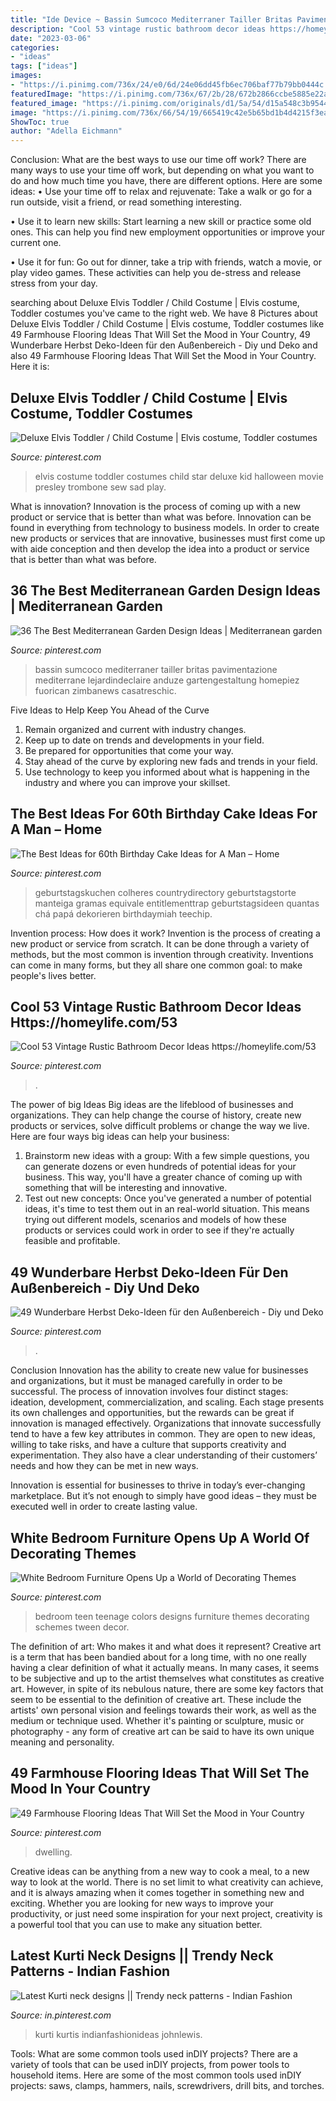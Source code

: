 ```yaml
---
title: "Ide Device ~ Bassin Sumcoco Mediterraner Tailler Britas Pavimentazione Mediterrane Lejardindeclaire Anduze Gartengestaltung Homepiez Fuorican Zimbanews Casatreschic"
description: "Cool 53 vintage rustic bathroom decor ideas https://homeylife.com/53"
date: "2023-03-06"
categories:
- "ideas"
tags: ["ideas"]
images:
- "https://i.pinimg.com/736x/24/e0/6d/24e06dd45fb6ec706baf77b79bb0444c.jpg"
featuredImage: "https://i.pinimg.com/736x/67/2b/28/672b2866ccbe5885e22a4aa8359fc27f.jpg"
featured_image: "https://i.pinimg.com/originals/d1/5a/54/d15a548c3b9544c00fd24cea664f2adb.jpg"
image: "https://i.pinimg.com/736x/66/54/19/665419c42e5b65bd1b4d4215f3ea6e59.jpg"
ShowToc: true
author: "Adella Eichmann"
---
```



Conclusion: What are the best ways to use our time off work?
There are many ways to use your time off work, but depending on what you want to do and how much time you have, there are different options. Here are some ideas: 
• Use your time off to relax and rejuvenate: Take a walk or go for a run outside, visit a friend, or read something interesting. 

• Use it to learn new skills: Start learning a new skill or practice some old ones. This can help you find new employment opportunities or improve your current one. 

• Use it for fun: Go out for dinner, take a trip with friends, watch a movie, or play video games. These activities can help you de-stress and release stress from your day.

	

		
searching about Deluxe Elvis Toddler / Child Costume | Elvis costume, Toddler costumes you've came to the right web. We have 8 Pictures about Deluxe Elvis Toddler / Child Costume | Elvis costume, Toddler costumes like 49 Farmhouse Flooring Ideas That Will Set the Mood in Your Country, 49 Wunderbare Herbst Deko-Ideen für den Außenbereich - Diy und Deko and also 49 Farmhouse Flooring Ideas That Will Set the Mood in Your Country. Here it is:
		
    
## Deluxe Elvis Toddler / Child Costume | Elvis Costume, Toddler Costumes

<img loading=lazy src="https://i.pinimg.com/originals/e8/da/75/e8da750830a78109aa775b33e7da3b51.jpg" onerror="this.onerror=null;this.src='https://tse1.mm.bing.net/th?id=OIP.iYsKBi-yl9wJxoBLU0zpuAHaNd&amp;pid=15.1';" alt="Deluxe Elvis Toddler / Child Costume | Elvis costume, Toddler costumes">

_Source: pinterest.com_

>elvis costume toddler costumes child star deluxe kid halloween movie presley trombone sew sad play. 

	

What is innovation?
Innovation is the process of coming up with a new product or service that is better than what was before. Innovation can be found in everything from technology to business models. In order to create new products or services that are innovative, businesses must first come up with aide conception and then develop the idea into a product or service that is better than what was before.

    
## 36 The Best Mediterranean Garden Design Ideas | Mediterranean Garden

<img loading=lazy src="https://i.pinimg.com/736x/24/e0/6d/24e06dd45fb6ec706baf77b79bb0444c.jpg" onerror="this.onerror=null;this.src='https://tse2.mm.bing.net/th?id=OIP.4It58neoXwMwqtMiJVEVxwHaKp&amp;pid=15.1';" alt="36 The Best Mediterranean Garden Design Ideas | Mediterranean garden">

_Source: pinterest.com_

>bassin sumcoco mediterraner tailler britas pavimentazione mediterrane lejardindeclaire anduze gartengestaltung homepiez fuorican zimbanews casatreschic. 

	

Five Ideas to Help Keep You Ahead of the Curve
1. Remain organized and current with industry changes.
2. Keep up to date on trends and developments in your field.
3. Be prepared for opportunities that come your way.
4. Stay ahead of the curve by exploring new fads and trends in your field.
5. Use technology to keep you informed about what is happening in the industry and where you can improve your skillset.

    
## The Best Ideas For 60th Birthday Cake Ideas For A Man – Home

<img loading=lazy src="https://i.pinimg.com/736x/67/2b/28/672b2866ccbe5885e22a4aa8359fc27f.jpg" onerror="this.onerror=null;this.src='https://tse1.mm.bing.net/th?id=OIP.nK4D5Fj-b6GuGGr3LQtsCgHaJ3&amp;pid=15.1';" alt="The Best Ideas for 60th Birthday Cake Ideas for A Man – Home">

_Source: pinterest.com_

>geburtstagskuchen colheres countrydirectory geburtstagstorte manteiga gramas equivale entitlementtrap geburtstagsideen quantas chá papá dekorieren birthdaymiah teechip. 

	

Invention process: How does it work?
Invention is the process of creating a new product or service from scratch. It can be done through a variety of methods, but the most common is invention through creativity. Inventions can come in many forms, but they all share one common goal: to make people's lives better.

    
## Cool 53 Vintage Rustic Bathroom Decor Ideas Https://homeylife.com/53

<img loading=lazy src="https://i.pinimg.com/originals/d1/5a/54/d15a548c3b9544c00fd24cea664f2adb.jpg" onerror="this.onerror=null;this.src='https://tse1.mm.bing.net/th?id=OIP._w2b6miHoSqq0Q5H2Sgu4AHaLH&amp;pid=15.1';" alt="Cool 53 Vintage Rustic Bathroom Decor Ideas https://homeylife.com/53">

_Source: pinterest.com_

>. 

	

The power of big Ideas
Big ideas are the lifeblood of businesses and organizations. They can help change the course of history, create new products or services, solve difficult problems or change the way we live.
Here are four ways big ideas can help your business: 
1. Brainstorm new ideas with a group: With a few simple questions, you can generate dozens or even hundreds of potential ideas for your business. This way, you'll have a greater chance of coming up with something that will be interesting and innovative.
2. Test out new concepts: Once you've generated a number of potential ideas, it's time to test them out in an real-world situation. This means trying out different models, scenarios and models of how these products or services could work in order to see if they're actually feasible and profitable. 

    
## 49 Wunderbare Herbst Deko-Ideen Für Den Außenbereich - Diy Und Deko

<img loading=lazy src="https://i.pinimg.com/736x/66/54/19/665419c42e5b65bd1b4d4215f3ea6e59.jpg" onerror="this.onerror=null;this.src='https://tse1.mm.bing.net/th?id=OIP.MQfVEotbZDIMP9zoDd9KIwHaJ6&amp;pid=15.1';" alt="49 Wunderbare Herbst Deko-Ideen für den Außenbereich - Diy und Deko">

_Source: pinterest.com_

>. 

	

Conclusion
Innovation has the ability to create new value for businesses and organizations, but it must be managed carefully in order to be successful. The process of innovation involves four distinct stages: ideation, development, commercialization, and scaling. Each stage presents its own challenges and opportunities, but the rewards can be great if innovation is managed effectively.
Organizations that innovate successfully tend to have a few key attributes in common. They are open to new ideas, willing to take risks, and have a culture that supports creativity and experimentation. They also have a clear understanding of their customers’ needs and how they can be met in new ways.

 Innovation is essential for businesses to thrive in today’s ever-changing marketplace. But it’s not enough to simply have good ideas – they must be executed well in order to create lasting value.

    
## White Bedroom Furniture Opens Up A World Of Decorating Themes

<img loading=lazy src="https://i.pinimg.com/originals/06/ab/0e/06ab0eb75490d2da85bfc1764a5600be.jpg" onerror="this.onerror=null;this.src='https://tse1.mm.bing.net/th?id=OIP.2MH-CsnFXCSc92vjipG1WgHaJh&amp;pid=15.1';" alt="White Bedroom Furniture Opens Up a World of Decorating Themes">

_Source: pinterest.com_

>bedroom teen teenage colors designs furniture themes decorating schemes tween decor. 

	

The definition of art: Who makes it and what does it represent?
Creative art is a term that has been bandied about for a long time, with no one really having a clear definition of what it actually means. In many cases, it seems to be subjective and up to the artist themselves what constitutes as creative art. However, in spite of its nebulous nature, there are some key factors that seem to be essential to the definition of creative art. These include the artists' own personal vision and feelings towards their work, as well as the medium or technique used. Whether it's painting or sculpture, music or photography - any form of creative art can be said to have its own unique meaning and personality.

    
## 49 Farmhouse Flooring Ideas That Will Set The Mood In Your Country

<img loading=lazy src="https://i.pinimg.com/736x/17/a3/51/17a35164cc4a4c29b082f07a85e8905c.jpg" onerror="this.onerror=null;this.src='https://tse2.mm.bing.net/th?id=OIP.5Vur_nyzdpO3PTLAWQlFhwHaLI&amp;pid=15.1';" alt="49 Farmhouse Flooring Ideas That Will Set the Mood in Your Country">

_Source: pinterest.com_

>dwelling. 

	

Creative ideas can be anything from a new way to cook a meal, to a new way to look at the world. There is no set limit to what creativity can achieve, and it is always amazing when it comes together in something new and exciting. Whether you are looking for new ways to improve your productivity, or just need some inspiration for your next project, creativity is a powerful tool that you can use to make any situation better.

    
## Latest Kurti Neck Designs || Trendy Neck Patterns - Indian Fashion

<img loading=lazy src="https://i.pinimg.com/736x/15/32/f7/1532f71b4fc6150fda808b6ec8d10a29.jpg" onerror="this.onerror=null;this.src='https://tse3.mm.bing.net/th?id=OIP.LCBStcerhmRJuQdsle00-QHaJ3&amp;pid=15.1';" alt="Latest Kurti neck designs || Trendy neck patterns - Indian Fashion">

_Source: in.pinterest.com_

>kurti kurtis indianfashionideas johnlewis. 

	

Tools: What are some common tools used inDIY projects?
There are a variety of tools that can be used inDIY projects, from power tools to household items. Here are some of the most common tools used inDIY projects: saws, clamps, hammers, nails, screwdrivers, drill bits, and torches.


